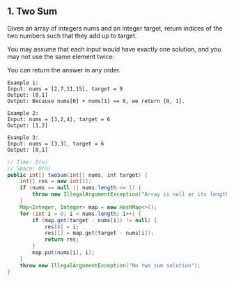 ## 1. Two Sum

Given an array of integers nums and an integer target, return indices of the two numbers such that they add up to target.

You may assume that each input would have exactly one solution, and you may not use the same element twice.

You can return the answer in any order.
```
Example 1:
Input: nums = [2,7,11,15], target = 9
Output: [0,1]
Output: Because nums[0] + nums[1] == 9, we return [0, 1].

Example 2:
Input: nums = [3,2,4], target = 6
Output: [1,2]

Example 3:
Input: nums = [3,3], target = 6
Output: [0,1]
```

```java
// Time: O(n)
// Space: O(n)
public int[] twoSum(int[] nums, int target) {
    int[] res = new int[2];
    if (nums == null || nums.length <= 1) {
        throw new IllegalArgumentException("Array is null or its length smaller than 2");
    }
    Map<Integer, Integer> map = new HashMap<>();
    for (int i = 0; i < nums.length; i++) {
        if (map.get(target - nums[i]) != null) {
            res[0] = i;
            res[1] = map.get(target - nums[i]);
            return res;
        } 
        map.put(nums[i], i);
    }
    throw new IllegalArgumentException("No two sum solution");
}
```